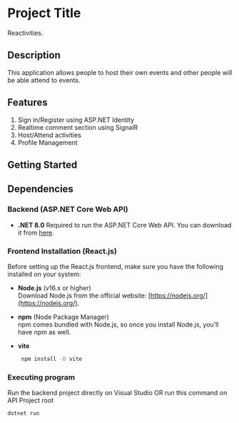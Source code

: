 # Project Title

Reactivities.

## Description

This application allows people to host their own events and other people will be able attend to events.

## Features

1. Sign in/Register using ASP.NET Identity
2. Realtime comment section using SignalR
3. Host/Attend activities
4. Profile Management

## Getting Started

## Dependencies

### Backend (ASP.NET Core Web API)

- **.NET 8.0**
  Required to run the ASP.NET Core Web API. You can download it from [here](https://dotnet.microsoft.com/download/dotnet).
  
### Frontend Installation (React.js)

Before setting up the React.js frontend, make sure you have the following installed on your system:

- **Node.js** (v16.x or higher)  
  Download Node.js from the official website: [https://nodejs.org/](https://nodejs.org/).

- **npm** (Node Package Manager)  
  npm comes bundled with Node.js, so once you install Node.js, you’ll have npm as well.
- **vite**
  ```bash
   npm install -D vite

### Executing program

Run the backend project directly on Visual Studio
OR run this command on API Project root
```
dotnet run
```
